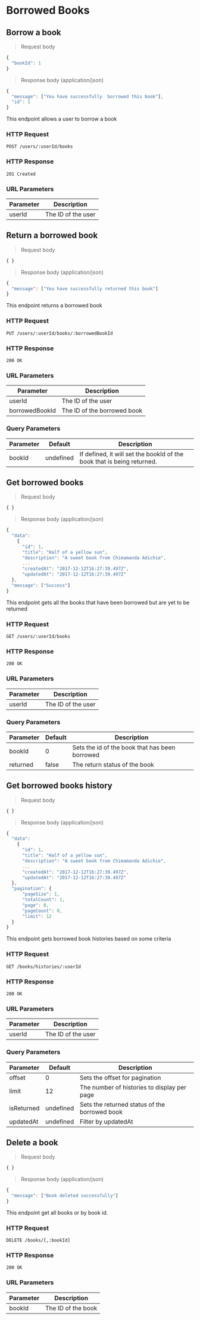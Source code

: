 # Borrowed Books

## Borrow a book

> Request body

```javascript
{
  "bookId": 1
}
```

> Response body (application/json)

```javascript
{
  "message": ["You have successfully  borrowed this book"],
  "id": 1
}
```

This endpoint allows a user to borrow a book

### HTTP Request

`POST /users/:userId/books`

### HTTP Response

`201 Created`

### URL Parameters

Parameter | Description
--------- | -----------
userId | The ID of the user

## Return a borrowed book

> Request body

```javascript
{ }
```

> Response body (application/json)

```javascript
{
  "message": ["You have successfully returned this book"]
}
```

This endpoint returns a borrowed book

### HTTP Request

`PUT /users/:userId/books/:borrowedBookId`

### HTTP Response

`200 OK`

### URL Parameters

Parameter | Description
--------- | -----------
userId | The ID of the user
borrowedBookId | The ID of the borrowed book

### Query Parameters

Parameter | Default | Description
--------- | ------- | -----------
bookId | undefined | If defined, it will set the bookId of the book that is being returned.

## Get borrowed books

> Request body

```javascript
{ }
```

> Response body (application/json)

```javascript
{
  "data": 
    {
      "id": 1,
      "title": "Half of a yellow sun",
      "description": "A sweet book from Chimamanda Adichie",
      ...
      "createdAt": "2017-12-12T16:27:39.497Z",
      "updatedAt": "2017-12-12T16:27:39.497Z"
  },
  "message": ["Success"]
}
```

This endpoint gets all the books that have been borrowed but are yet to be returned

### HTTP Request

`GET /users/:userId/books`

### HTTP Response

`200 OK`

### URL Parameters

Parameter | Description
--------- | -----------
userId | The ID of the user

### Query Parameters

Parameter | Default | Description
--------- | ------- | -----------
bookId | 0 | Sets the id of the book that has been borrowed
returned | false | The return status of the book


## Get borrowed books history

> Request body

```javascript
{ }
```

> Response body (application/json)

```javascript
{
  "data": 
    {
      "id": 1,
      "title": "Half of a yellow sun",
      "description": "A sweet book from Chimamanda Adichie",
      ...
      "createdAt": "2017-12-12T16:27:39.497Z",
      "updatedAt": "2017-12-12T16:27:39.497Z"
  },
  "pagination": {
      "pageSize": 1,
      "totalCount": 1,
      "page": 0,
      "pageCount": 0,
      "limit": 12
  }
}
```

This endpoint gets borrowed book histories based on some criteria

### HTTP Request

`GET /books/histories/:userId`

### HTTP Response

`200 OK`

### URL Parameters

Parameter | Description
--------- | -----------
userId | The ID of the user

### Query Parameters

Parameter | Default | Description
--------- | ------- | -----------
offset | 0 | Sets the offset for pagination
limit | 12 | The number of histories to display per page
isReturned | undefined | Sets the returned status of the borrowed book
updatedAt | undefined | Filter by updatedAt

## Delete a book

> Request body

```javascript
{ }
```

> Response body (application/json)

```javascript
{
  "message": ["Book deleted successfully"]
}
```

This endpoint get all books or by book id.

### HTTP Request

`DELETE /books/[,:bookId]`

### HTTP Response

`200 OK`

### URL Parameters

Parameter | Description
--------- | -----------
bookId | The ID of the book